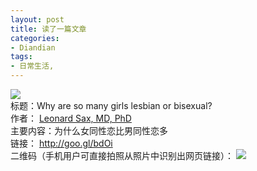 ```yaml
---
layout: post
title: 读了一篇文章
categories:
- Diandian
tags:
- 日常生活, 
---
```

<img src="http://m1.img.srcdd.com/farm4/182/3F8496DA2D85C17C68143B9EB4E736B6_220_48.GIF" />
<br />标题：Why are so many girls lesbian or bisexual?
<br />作者：
<a href="http://www.psychologytoday.com/blog/bloggers/leonard-sax-md-phd">Leonard Sax, MD, PhD</a>
<br />主要内容：为什么女同性恋比男同性恋多
<br />链接：
<a href="http://goo.gl/bdOi" target="_blank">http://goo.gl/bdOi</a>
<br />二维码（手机用户可直接拍照从照片中识别出网页链接）：
<img src="http://m2.img.srcdd.com/farm4/d/2012/0627/10/43ABD6C7469E08EC3BBF816F881F7F7E_B500_900_150_150.PNG" />
<br />
